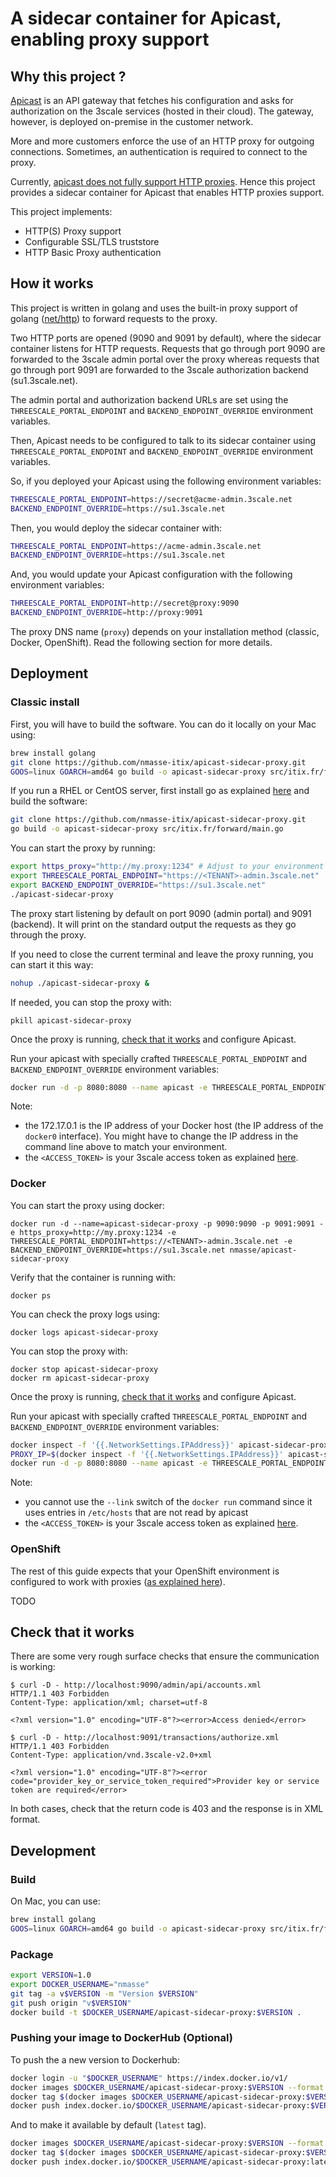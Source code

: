 # A sidecar container for Apicast, enabling proxy support

## Why this project ?

[Apicast](https://github.com/3scale/apicast) is an API gateway that fetches his
configuration and asks for authorization on the 3scale services (hosted in their
cloud). The gateway, however, is deployed on-premise in the customer network.

More and more customers enforce the use of an HTTP proxy for outgoing connections.
Sometimes, an authentication is required to connect to the proxy.

Currently, [apicast does not fully support HTTP proxies](https://issues.jboss.org/browse/THREESCALE-221).
Hence this project provides a sidecar container for Apicast that enables HTTP proxies support.

This project implements:
 - HTTP(S) Proxy support
 - Configurable SSL/TLS truststore
 - HTTP Basic Proxy authentication

## How it works

This project is written in golang and uses the built-in proxy support of golang ([net/http](https://golang.org/pkg/net/http/#ProxyFromEnvironment)) 
to forward requests to the proxy. 

Two HTTP ports are opened (9090 and 9091 by default), where the sidecar container listens for HTTP requests. 
Requests that go through port 9090 are forwarded to the 3scale admin portal over the proxy whereas requests that go 
through port 9091 are forwarded to the 3scale authorization backend (su1.3scale.net). 

The admin portal and authorization backend URLs are set using the `THREESCALE_PORTAL_ENDPOINT` and `BACKEND_ENDPOINT_OVERRIDE` environment variables. 

Then, Apicast needs to be configured to talk to its sidecar container using `THREESCALE_PORTAL_ENDPOINT` and `BACKEND_ENDPOINT_OVERRIDE` environment variables. 

So, if you deployed your Apicast using the following environment variables:
```sh
THREESCALE_PORTAL_ENDPOINT=https://secret@acme-admin.3scale.net
BACKEND_ENDPOINT_OVERRIDE=https://su1.3scale.net
```

Then, you would deploy the sidecar container with:
```sh
THREESCALE_PORTAL_ENDPOINT=https://acme-admin.3scale.net
BACKEND_ENDPOINT_OVERRIDE=https://su1.3scale.net
```

And, you would update your Apicast configuration with the following environment variables:
```sh
THREESCALE_PORTAL_ENDPOINT=http://secret@proxy:9090
BACKEND_ENDPOINT_OVERRIDE=http://proxy:9091
```

The proxy DNS name (`proxy`) depends on your installation method (classic, Docker, OpenShift). 
Read the following section for more details.

## Deployment

### Classic install 

First, you will have to build the software. You can do it locally on your Mac using:
```sh
brew install golang
git clone https://github.com/nmasse-itix/apicast-sidecar-proxy.git
GOOS=linux GOARCH=amd64 go build -o apicast-sidecar-proxy src/itix.fr/forward/main.go
```

If you run a RHEL or CentOS server, first install go as explained [here](https://golang.org/doc/install)
and build the software:
```sh
git clone https://github.com/nmasse-itix/apicast-sidecar-proxy.git
go build -o apicast-sidecar-proxy src/itix.fr/forward/main.go
```

You can start the proxy by running:
```sh
export https_proxy="http://my.proxy:1234" # Adjust to your environment
export THREESCALE_PORTAL_ENDPOINT="https://<TENANT>-admin.3scale.net"
export BACKEND_ENDPOINT_OVERRIDE="https://su1.3scale.net"
./apicast-sidecar-proxy
```

The proxy start listening by default on port 9090 (admin portal) and 9091 (backend). It will print on the standard output the requests as they go through the proxy.  

If you need to close the current terminal and leave the proxy running, you can start it this way:
```sh
nohup ./apicast-sidecar-proxy &
```

If needed, you can stop the proxy with:
```
pkill apicast-sidecar-proxy
```

Once the proxy is running, [check that it works](#check-that-it-works) and configure Apicast.

Run your apicast with specially crafted `THREESCALE_PORTAL_ENDPOINT` and `BACKEND_ENDPOINT_OVERRIDE` environment variables:

```sh
docker run -d -p 8080:8080 --name apicast -e THREESCALE_PORTAL_ENDPOINT=http://<ACCESS_TOKEN>@172.17.0.1:9090 -e BACKEND_ENDPOINT_OVERRIDE=http://172.17.0.1:9091 -e THREESCALE_DEPLOYMENT_ENV=staging 3scale-amp21/apicast-gateway
```

Note: 
 - the 172.17.0.1 is the IP address of your Docker host (the IP address of the `docker0` interface). You might have to change the IP address in the command line above to match your environment. 
 - the `<ACCESS_TOKEN>` is your 3scale access token as explained [here](https://access.redhat.com/documentation/en-us/red_hat_3scale/2.saas/html/deployment_options/apicast-docker#step_2_run_the_docker_gateway).

### Docker

You can start the proxy using docker: 
```
docker run -d --name=apicast-sidecar-proxy -p 9090:9090 -p 9091:9091 -e https_proxy=http://my.proxy:1234 -e THREESCALE_PORTAL_ENDPOINT=https://<TENANT>-admin.3scale.net -e BACKEND_ENDPOINT_OVERRIDE=https://su1.3scale.net nmasse/apicast-sidecar-proxy
```

Verify that the container is running with:
```
docker ps
```

You can check the proxy logs using: 

```
docker logs apicast-sidecar-proxy
```

You can stop the proxy with:
```
docker stop apicast-sidecar-proxy
docker rm apicast-sidecar-proxy
```

Once the proxy is running, [check that it works](#check-that-it-works) and configure Apicast. 

Run your apicast with specially crafted `THREESCALE_PORTAL_ENDPOINT` and `BACKEND_ENDPOINT_OVERRIDE` environment variables:

```sh
docker inspect -f '{{.NetworkSettings.IPAddress}}' apicast-sidecar-proxy
PROXY_IP=$(docker inspect -f '{{.NetworkSettings.IPAddress}}' apicast-sidecar-proxy)
docker run -d -p 8080:8080 --name apicast -e THREESCALE_PORTAL_ENDPOINT=http://<ACCESS_TOKEN>@$PROXY_IP:9090 -e BACKEND_ENDPOINT_OVERRIDE=http://$PROXY_IP:9091 -e THREESCALE_DEPLOYMENT_ENV=staging 3scale-amp21/apicast-gateway
```

Note: 
 - you cannot use the `--link` switch of the `docker run` command since it uses entries in `/etc/hosts` that are not read by apicast 
 - the `<ACCESS_TOKEN>` is your 3scale access token as explained [here](https://access.redhat.com/documentation/en-us/red_hat_3scale/2.saas/html/deployment_options/apicast-docker#step_2_run_the_docker_gateway).


### OpenShift

The rest of this guide expects that your OpenShift environment is configured to work with proxies ([as explained here](https://docs.openshift.com/container-platform/latest/install_config/http_proxies.html)). 

TODO

## Check that it works

There are some very rough surface checks that ensure the communication is working:
```
$ curl -D - http://localhost:9090/admin/api/accounts.xml 
HTTP/1.1 403 Forbidden
Content-Type: application/xml; charset=utf-8

<?xml version="1.0" encoding="UTF-8"?><error>Access denied</error>
``` 

```
$ curl -D - http://localhost:9091/transactions/authorize.xml
HTTP/1.1 403 Forbidden
Content-Type: application/vnd.3scale-v2.0+xml

<?xml version="1.0" encoding="UTF-8"?><error code="provider_key_or_service_token_required">Provider key or service token are required</error>
```
In both cases, check that the return code is 403 and the response is in XML format. 

## Development

### Build
On Mac, you can use:

```sh
brew install golang
GOOS=linux GOARCH=amd64 go build -o apicast-sidecar-proxy src/itix.fr/forward/main.go
```

### Package

```sh
export VERSION=1.0
export DOCKER_USERNAME="nmasse"
git tag -a v$VERSION -m "Version $VERSION"
git push origin "v$VERSION"
docker build -t $DOCKER_USERNAME/apicast-sidecar-proxy:$VERSION .
```

### Pushing your image to DockerHub (Optional)

To push the a new version to Dockerhub:
```sh
docker login -u "$DOCKER_USERNAME" https://index.docker.io/v1/
docker images $DOCKER_USERNAME/apicast-sidecar-proxy:$VERSION --format '{{ .ID }}'
docker tag $(docker images $DOCKER_USERNAME/apicast-sidecar-proxy:$VERSION --format '{{ .ID }}') index.docker.io/$DOCKER_USERNAME/apicast-sidecar-proxy:$VERSION
docker push index.docker.io/$DOCKER_USERNAME/apicast-sidecar-proxy:$VERSION
```

And to make it available by default (`latest` tag).
```sh
docker images $DOCKER_USERNAME/apicast-sidecar-proxy:$VERSION --format '{{ .ID }}'
docker tag $(docker images $DOCKER_USERNAME/apicast-sidecar-proxy:$VERSION --format '{{ .ID }}') index.docker.io/$DOCKER_USERNAME/apicast-sidecar-proxy:latest
docker push index.docker.io/$DOCKER_USERNAME/apicast-sidecar-proxy:latest
```


